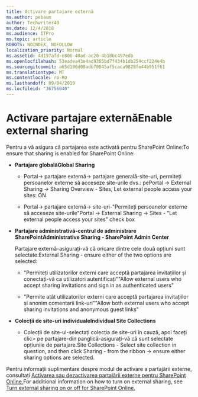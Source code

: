 ```yaml
---
title: Activare partajare externă
ms.author: pebaum
author: Techwriter40
ms.date: 12/4/2018
ms.audience: ITPro
ms.topic: article
ROBOTS: NOINDEX, NOFOLLOW
localization_priority: Normal
ms.assetid: 4d197afd-e806-40ad-ac20-4b10bc497edb
ms.openlocfilehash: 53eadea43e4ac9365bd7f434b1db254ccf224e4b
ms.sourcegitcommit: a65d196d00adb70045af5caca9828fe44b951f61
ms.translationtype: MT
ms.contentlocale: ro-RO
ms.lasthandoff: 09/04/2019
ms.locfileid: "36756040"
---
```

# <a name="enable-external-sharing"></a><span data-ttu-id="1f083-102">Activare partajare externă</span><span class="sxs-lookup"><span data-stu-id="1f083-102">Enable external sharing</span></span>

 <span data-ttu-id="1f083-103">Pentru a vă asigura că partajarea este activată pentru SharePoint Online:</span><span class="sxs-lookup"><span data-stu-id="1f083-103">To ensure that sharing is enabled for SharePoint Online:</span></span>
  
- <span data-ttu-id="1f083-104">**Partajare globală**</span><span class="sxs-lookup"><span data-stu-id="1f083-104">**Global Sharing**</span></span>
    
  - <span data-ttu-id="1f083-105">Portal-\> partajare externă-\> partajare generală-site-uri, permiteți persoanelor externe să acceseze site-urile dvs.: pe</span><span class="sxs-lookup"><span data-stu-id="1f083-105">Portal -\> External Sharing -\> Sharing Overview - Sites, Let external people access your sites: ON</span></span>
    
  - <span data-ttu-id="1f083-106">Portal-\> partajare externă-\> site-uri-"Permiteți persoanelor externe să acceseze site-urile"</span><span class="sxs-lookup"><span data-stu-id="1f083-106">Portal -\> External Sharing -\> Sites - "Let external people access your sites" check box</span></span>
    
- <span data-ttu-id="1f083-107">**Partajare administrativă-centrul de administrare SharePoint**</span><span class="sxs-lookup"><span data-stu-id="1f083-107">**Administrative Sharing - SharePoint Admin Center**</span></span>
    
    <span data-ttu-id="1f083-108">Partajare externă-asigurați-vă că oricare dintre cele două opțiuni sunt selectate:</span><span class="sxs-lookup"><span data-stu-id="1f083-108">External Sharing - ensure either of the two options are selected:</span></span>
    
  - <span data-ttu-id="1f083-109">"Permiteți utilizatorilor externi care acceptă partajarea invitațiilor și conectați-vă ca utilizatori autentificați"</span><span class="sxs-lookup"><span data-stu-id="1f083-109">"Allow external users who accept sharing invitations and sign in as authenticated users"</span></span>
    
  - <span data-ttu-id="1f083-110">"Permite atât utilizatorilor externi care acceptă partajarea invitațiilor și anonim comentarii link-uri"</span><span class="sxs-lookup"><span data-stu-id="1f083-110">"Allow both external users who accept sharing invitations and anonymous guest links"</span></span>
    
- <span data-ttu-id="1f083-111">**Colecții de site-uri individuale**</span><span class="sxs-lookup"><span data-stu-id="1f083-111">**Individual Site Collections**</span></span>
    
  - <span data-ttu-id="1f083-112">Colecții de site-ul-selectați colecția de site-uri în cauză, apoi faceți clic\> pe partajare-din panglică-asigurați-vă că sunt selectate opțiunile de partajare.</span><span class="sxs-lookup"><span data-stu-id="1f083-112">Site Collections - Select site collection in question, and then click Sharing - from the ribbon -\> ensure either sharing options are selected.</span></span>
    
<span data-ttu-id="1f083-113">Pentru informații suplimentare despre modul de activare a partajării externe, consultați [Activarea sau dezactivarea partajării externe pentru SharePoint Online.](https://go.microsoft.com/fwlink/?linkid=2047681&amp;clcid=0x409)</span><span class="sxs-lookup"><span data-stu-id="1f083-113">For additional information on how to turn on external sharing, see [Turn external sharing on or off for SharePoint Online.](https://go.microsoft.com/fwlink/?linkid=2047681&amp;clcid=0x409)</span></span>
  

